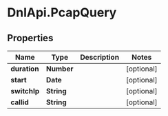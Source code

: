 # DnlApi.PcapQuery

## Properties
Name | Type | Description | Notes
------------ | ------------- | ------------- | -------------
**duration** | **Number** |  | [optional] 
**start** | **Date** |  | [optional] 
**switchIp** | **String** |  | [optional] 
**callid** | **String** |  | [optional] 


